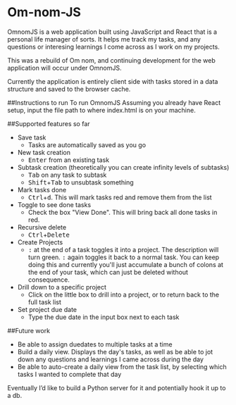 # Om-nom-JS
OmnomJS is a web application built using JavaScript and React that is a personal life manager of sorts. It helps me track my tasks, and any questions or interesing learnings I come across as I work on my projects.

This was a rebuild of Om nom, and continuing development for the web application will occur under OmnomJS.

Currently the application is entirely client side with tasks stored in a data structure and saved to the browser cache.

##Instructions to run
To run OmnomJS
Assuming you already have React setup, input the file path to where index.html is on your machine.


##Supported features so far
* Save task
    * Tasks are automatically saved as you go
* New task creation
    * <kbd>Enter</kbd> from an existing task
* Subtask creation (theoretically you can create infinity levels of subtasks)
    * <kbd>Tab</kbd> on any task to subtask
    * <kbd>Shift</kbd>+<kbd>Tab</kbd> to unsubtask something
* Mark tasks done
    * <kbd>Ctrl</kbd>+<kbd>d</kbd>. This will mark tasks red and remove them from the list
* Toggle to see done tasks
    * Check the box "View Done". This will bring back all done tasks in red.
* Recursive delete
    * <kbd>Ctrl</kbd>+<kbd>Delete</kbd>
* Create Projects
    * <kbd>:</kbd> at the end of a task toggles it into a project. The description will turn green. <kbd>:</kbd> again toggles it back to a normal task. You can keep doing this and currently you'll just accumulate a bunch of colons at the end of your task, which can just be deleted without consequence.
* Drill down to a specific project
    * Click on the little box to drill into a project, or to return back to the full task list
* Set project due date
    * Type the due date in the input box next to each task



##Future work
* Be able to assign duedates to multiple tasks at a time
* Build a daily view. Displays the day's tasks, as well as be able to jot down any questions and learnings I came across during the day
* Be able to auto-create a daily view from the task list, by selecting which tasks I wanted to complete that day

Eventually I’d like to build a Python server for it and potentially hook it up to a db.
